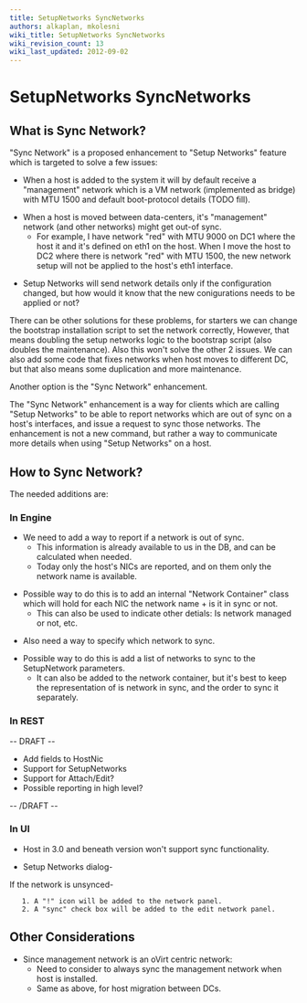 ```yaml
---
title: SetupNetworks SyncNetworks
authors: alkaplan, mkolesni
wiki_title: SetupNetworks SyncNetworks
wiki_revision_count: 13
wiki_last_updated: 2012-09-02
---
```


# SetupNetworks SyncNetworks

## What is Sync Network?

"Sync Network" is a proposed enhancement to "Setup Networks" feature which is targeted to solve a few issues:

*   When a host is added to the system it will by default receive a "management" network which is a VM network (implemented as bridge) with MTU 1500 and default boot-protocol details (TODO fill).

<!-- -->

*   When a host is moved between data-centers, it's "management" network (and other networks) might get out-of sync.
    -   For example, I have network "red" with MTU 9000 on DC1 where the host it and it's defined on eth1 on the host. When I move the host to DC2 where there is network "red" with MTU 1500, the new network setup will not be applied to the host's eth1 interface.

<!-- -->

*   Setup Networks will send network details only if the configuration changed, but how would it know that the new conigurations needs to be applied or not?

There can be other solutions for these problems, for starters we can change the bootstrap installation script to set the network correctly, However, that means doubling the setup networks logic to the bootstrap script (also doubles the maintenance). Also this won't solve the other 2 issues. We can also add some code that fixes networks when host moves to different DC, but that also means some duplication and more maintenance.

Another option is the "Sync Network" enhancement.

The "Sync Network" enhancement is a way for clients which are calling "Setup Networks" to be able to report networks which are out of sync on a host's interfaces, and issue a request to sync those networks. The enhancement is not a new command, but rather a way to communicate more details when using "Setup Networks" on a host.

## How to Sync Network?

The needed additions are:

### In Engine

*   We need to add a way to report if a network is out of sync.
    -   This information is already available to us in the DB, and can be calculated when needed.
    -   Today only the host's NICs are reported, and on them only the network name is available.

<!-- -->

*   Possible way to do this is to add an internal "Network Container" class which will hold for each NIC the network name + is it in sync or not.
    -   This can also be used to indicate other detials: Is network managed or not, etc.

<!-- -->

*   Also need a way to specify which network to sync.

<!-- -->

*   Possible way to do this is add a list of networks to sync to the SetupNetwork parameters.
    -   It can also be added to the network container, but it's best to keep the representation of is network in sync, and the order to sync it separately.

### In REST

-- DRAFT --

*   Add fields to HostNic
*   Support for SetupNetworks
*   Support for Attach/Edit?
*   Possible reporting in high level?

-- /DRAFT --

### In UI

*   Host in 3.0 and beneath version won't support sync functionality.

<!-- -->

*   Setup Networks dialog-

If the network is unsynced-

       1. A "!" icon will be added to the network panel.
       2. A "sync" check box will be added to the edit network panel.

## Other Considerations

*   Since management network is an oVirt centric network:
    -   Need to consider to always sync the management network when host is installed.
    -   Same as above, for host migration between DCs.
